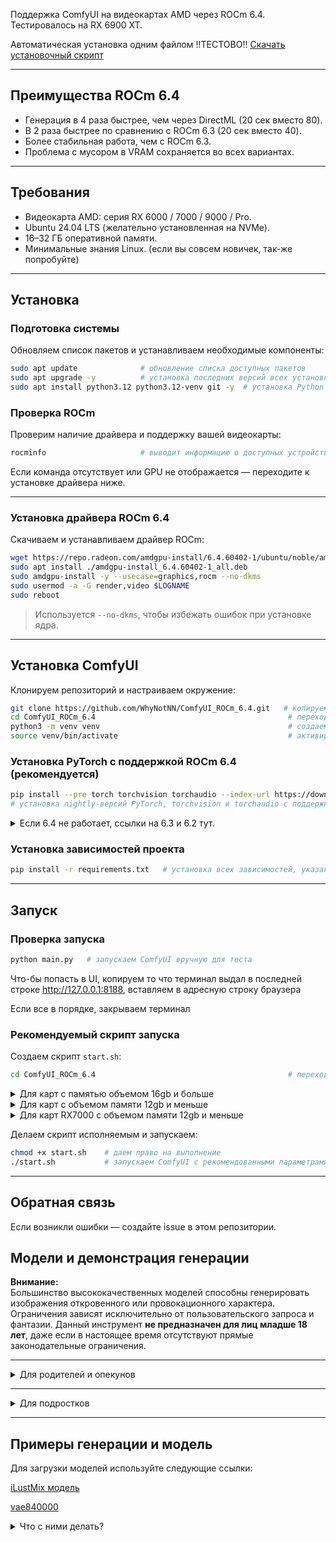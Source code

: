 
Поддержка ComfyUI на видеокартах AMD через ROCm 6.4.  
Тестировалось на RX 6900 XT.

Автоматическая установка одним файлом
!!ТЕСТОВО!!
[Скачать установочный скрипт](https://raw.githubusercontent.com/WhyNotNN/ComfyUI_ROCm_6.4/master/tests/g.sh)

---

## Преимущества ROCm 6.4

- Генерация в 4 раза быстрее, чем через DirectML (20 сек вместо 80).
- В 2 раза быстрее по сравнению с ROCm 6.3 (20 сек вместо 40).
- Более стабильная работа, чем с ROCm 6.3.
- Проблема с мусором в VRAM сохраняется во всех вариантах.

---

## Требования

- Видеокарта AMD: серия RX 6000 / 7000 / 9000 / Pro.
- Ubuntu 24.04 LTS (желательно установленная на NVMe).
- 16–32 ГБ оперативной памяти.
- Минимальные знания Linux. (если вы совсем новичек, так-же попробуйте)

---

## Установка

### Подготовка системы

Обновляем список пакетов и устанавливаем необходимые компоненты:

```bash
sudo apt update              # обновление списка доступных пакетов
sudo apt upgrade -y          # установка последних версий всех установленных пакетов
sudo apt install python3.12 python3.12-venv git -y  # установка Python 3.12, инструментов для виртуального окружения и Git
```

### Проверка ROCm

Проверим наличие драйвера и поддержку вашей видеокарты:

```bash
rocminfo                     # выводит информацию о доступных устройствах ROCm
```

Если команда отсутствует или GPU не отображается — переходите к установке драйвера ниже.

---

### Установка драйвера ROCm 6.4

Скачиваем и устанавливаем драйвер ROCm:

```bash
wget https://repo.radeon.com/amdgpu-install/6.4.60402-1/ubuntu/noble/amdgpu-install_6.4.60402-1_all.deb  # загрузка установщика
sudo apt install ./amdgpu-install_6.4.60402-1_all.deb                                                    # установка пакета
sudo amdgpu-install -y --usecase=graphics,rocm --no-dkms                                                 # установка драйвера с поддержкой ROCm и графики
sudo usermod -a -G render,video $LOGNAME                                                                 # добавление пользователя в группы доступа к GPU
sudo reboot                                                                                              # перезагрузка системы для применения
```

> Используется `--no-dkms`, чтобы избежать ошибок при установке ядра.

---

## Установка ComfyUI

Клонируем репозиторий и настраиваем окружение:

```bash
git clone https://github.com/WhyNotNN/ComfyUI_ROCm_6.4.git   # копируем репозиторий
cd ComfyUI_ROCm_6.4                                           # переходим в папку проекта
python3 -m venv venv                                          # создаем виртуальное окружение
source venv/bin/activate                                      # активируем окружение
```

### Установка PyTorch с поддержкой ROCm 6.4 (рекомендуется)

```bash
pip install --pre torch torchvision torchaudio --index-url https://download.pytorch.org/whl/nightly/rocm6.4
# установка nightly-версий PyTorch, torchvision и torchaudio с поддержкой ROCm 6.4
```
<details>
<summary>Если 6.4 не работает, ссылки на 6.3 и 6.2 тут.</summary>
  
```bash
pip uninstall torch torchvision torchaudio
pip install torch torchvision torchaudio --index-url https://download.pytorch.org/whl/nightly/rocm6.3
# установка PyTorch, torchvision и torchaudio с поддержкой ROCm 6.3
```
```bash
pip uninstall torch torchvision torchaudio
pip install torch torchvision torchaudio --index-url https://download.pytorch.org/whl/nightly/rocm6.2
# установка PyTorch, torchvision и torchaudio с поддержкой ROCm 6.2
```
</details>

### Установка зависимостей проекта

```bash
pip install -r requirements.txt   # установка всех зависимостей, указанных в проекте
```

---

## Запуск

### Проверка запуска

```bash
python main.py   # запускаем ComfyUI вручную для теста
```
Что-бы попасть в UI, копируем то что терминал выдал в последней строке http://127.0.0.1:8188, вставляем в адресную строку браузера

Если все в порядке, закрываем терминал

### Рекомендуемый скрипт запуска

Создаем скрипт `start.sh`:

```bash
cd ComfyUI_ROCm_6.4                                           # переходим в папку проекта
```
<details>
<summary>Для карт с памятью объемом 16gb и больше</summary>

```bash
# копируйте все что между полос
_____
cat << 'EOF' > start.sh                                    
#!/bin/bash
source venv/bin/activate
TORCH_ROCM_AOTRITON_ENABLE_EXPERIMENTAL=1 python main.py --use-pytorch-cross-attention
EOF
_____
```
</details>
<details>
<summary>Для карт с объемом памяти 12gb и меньше</summary>
  
```bash
# копируйте все что между полос
_____
cat << 'EOF' > start.sh                                    
#!/bin/bash
source venv/bin/activate
TORCH_ROCM_AOTRITON_ENABLE_EXPERIMENTAL=1 HSA_OVERRIDE_GFX_VERSION=10.3.0 python main.py python main.py --use-pytorch-cross-attention --lowvram
EOF
_____

```
</details>
<details>
<summary>Для карт RX7000 с объемом памяти 12gb и меньше</summary>
  
```bash
# копируйте все что между полос
_____
cat << 'EOF' > start.sh                                    
#!/bin/bash
source venv/bin/activate
TORCH_ROCM_AOTRITON_ENABLE_EXPERIMENTAL=1 HSA_OVERRIDE_GFX_VERSION=11.0.0 python main.py python main.py --use-pytorch-cross-attention --lowvram
EOF
_____
```
</details>

Делаем скрипт исполняемым и запускаем:

```bash
chmod +x start.sh    # даем право на выполнение
./start.sh           # запускаем ComfyUI с рекомендованными параметрами для AMD
```

---

## Обратная связь

Если возникли ошибки — создайте issue в этом репозитории.


## Модели и демонстрация генерации

**Внимание:**  
Большинство высококачественных моделей способны генерировать изображения откровенного или провокационного характера.  
Ограничения зависят исключительно от пользовательского запроса и фантазии. Данный инструмент **не предназначен для лиц младше 18 лет**,
даже если в настоящее время отсутствуют прямые законодательные ограничения.

---
<details>
<summary>Для родителей и опекунов</summary>
  
Перед тем как предоставить подросткам или детям доступ к подобным генераторам, обязательно изучите потенциальные риски.  
Данный инструмент **не предназначен для лиц младше 18 лет**, даже если в настоящее время отсутствуют прямые законодательные ограничения.

---
</details>

---
<details>
<summary>Для подростков</summary>
Бесконтрольное использование генеративных моделей может **негативно повлиять на психику**.  
Если вы:
- чувствуете, что тратите слишком много времени на генерацию;
- теряете интерес к реальным людям и событиям;
- не можете остановиться;

немедленно обратитесь за поддержкой — к родителям или психологу.  
Это не стыдно. Это важно.

---
</details>

---


## Примеры генерации и модель

Для загрузки моделей используйте следующие ссылки:

[iLustMix модель](https://civitai.com/api/download/models/2017049?type=Model&format=SafeTensor&size=pruned&fp=fp16)


[vae840000](https://huggingface.co/stabilityai/sd-vae-ft-mse-original/resolve/main/vae-ft-mse-840000-ema-pruned.safetensors)


<details>
<summary>Что с ними делать?</summary>
___
Скачайте iLustMix модель, и переместите ее в папку

/home/ComfyUI_ROCm_6.4/models/checkpoints

Скачайте vae модель, и переместите ее в папку

/home/ComfyUI_ROCm_6.4/models/vae
___

Откройте ComfyUI

Нажмите "Рабочий процесс">"Посмотреть шаблоны">"Выберите первый шаблон под названием Генерация изображений"

ComfyUi откроет шаблон и попросит скачать модель, проигнорируйте и закройте (у нас уже есть скачанная модель)

В шаблоне будет несколько разных геометрических нод связаных между собой

Ваша задача найти ноду Cheсkpoint (она самая первая)

В самом низу этой ноды, буде выбор модели, выберите iLustMix_v80.safetensors
____
Найдите ноду KSampler

Установите указанные настройки:

сид - не трогайте
Управление генерации - не трогайте
Шаги - 25
cfg - 7.0
название_семплера - Euler_ancestral
scheduler - не трогайте
Шумоподавление - не трогайте
___

Сделайте пробную генерацию

___

Найдите ноду с названием "Пустое латентное изображение"

Установите значение:

ширина - 832
высота - 1216
размер_пакета - не трогайте
___

Сделайте пробную генерацию
___


<details>
<summary>Пример хорошего промта</summary>
Верхний промт - Положительный

  ```
lazypos,masterpiece, best quality, amazing quality, very aesthetic, detailed eyes, perfect eyes, realistic eyes, absurdres, very awa, (depth of field:1.2),
close up, point of view, from side, dutch angle, (kuroi susumu:1.4), (white gorilla \(okamoto\):1.3),  promotional art, 
simple background, two-tone background, black background, red background, 
1girl, wavy hair, black hair, red hair, medium hair, bright blue eye, fedora,  hat over one eye, evil grin, eye glowing, medium breasts, white lace leotard,   strapless, leather crop jacket, bomber jacket, sleeves rolled up, bracelets,
head down, sideways glance, 
grunge, fashion, high contrast, breasts focus,
multicolored, bright, 
gs_ill,jeddtl02,pinkretroanime,
```

Нижний промт - негативный, то что не хотим видеть

```
lazyneg, poorly detailed, jpeg artifacts, worst quality, bad quality, lowres, bad anatomy, deformed face,animal ears,extra fingers,oversaturation,bad anthropometry, face tattoo,
```
</details>
</details>


